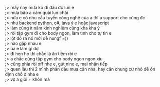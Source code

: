 ;> mấy nay mưa ko đi đâu đc lun e<br>
;> mưa bão a cảm quài lun chài<br>
;> nửa e có nhu cầu tuyển công nghệ của a thì a support cho cũng đc<br>
;> như backend python, c#, java ý e hoặc javascript<br>
;> làm cũng ít năm kinh nghiệm cũng kha kha ý<br>
;> ròi tập gym đi cho body ngon, làm tình cho tự tin e<br>
;> lột đồ ra nó mới dễ nungf =))<br>
;> nào gặp nhau e<br>
;> ủa e làm gì dợ<br>
;> đi hẹn họ thì chắc là ăn tiệm ròi e<br>
;> a chắc cũng tập gym cho body ngon ngon xíu<br>
;> cũng phia ròi off nhe e, gút nine e, mai nhắn tiếp<br>
;> quen lâu thì 2 mình phấn đấu mua căn nhà, hay căn chung cư nhỏ để ổn định chỗ ở nha e<br>
;> vợ a giỏi + khôn mà
